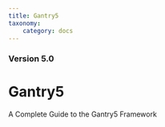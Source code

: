 ```yaml
---
title: Gantry5
taxonomy:
    category: docs
---
```


### Version 5.0

# Gantry5

A Complete Guide to the Gantry5 Framework
